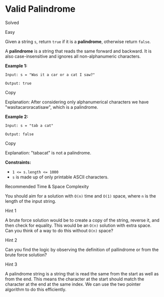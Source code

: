 Valid Palindrome
================

Solved

Easy

Given a string `s`, return `true` if it is a **palindrome**, otherwise return `false`.

A **palindrome** is a string that reads the same forward and backward. It is also case-insensitive and ignores all non-alphanumeric characters.

**Example 1:**

    Input: s = "Was it a car or a cat I saw?"
    
    Output: true
    

Copy

Explanation: After considering only alphanumerical characters we have "wasitacaroracatisaw", which is a palindrome.

**Example 2:**

    Input: s = "tab a cat"
    
    Output: false
    

Copy

Explanation: "tabacat" is not a palindrome.

**Constraints:**

* `1 <= s.length <= 1000`
* `s` is made up of only printable ASCII characters.

Recommended Time & Space Complexity

You should aim for a solution with `O(n)` time and `O(1)` space, where `n` is the length of the input string.

Hint 1

A brute force solution would be to create a copy of the string, reverse it, and then check for equality. This would be an `O(n)` solution with extra space. Can you think of a way to do this without `O(n)` space?

Hint 2

Can you find the logic by observing the definition of pallindrome or from the brute force solution?

Hint 3

A palindrome string is a string that is read the same from the start as well as from the end. This means the character at the start should match the character at the end at the same index. We can use the two pointer algorithm to do this efficiently.
